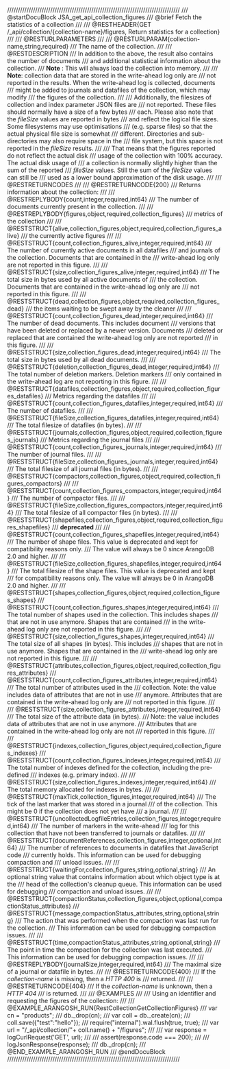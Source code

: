 ////////////////////////////////////////////////////////////////////////////////
/// @startDocuBlock JSA_get_api_collection_figures
/// @brief Fetch the statistics of a collection
///
/// @RESTHEADER{GET /_api/collection/{collection-name}/figures, Return statistics for a collection}
///
/// @RESTURLPARAMETERS
///
/// @RESTURLPARAM{collection-name,string,required}
/// The name of the collection.
///
/// @RESTDESCRIPTION
/// In addition to the above, the result also contains the number of documents
/// and additional statistical information about the collection.
/// **Note** : This will always load the collection into memory.
///
/// **Note**: collection data that are stored in the write-ahead log only are
/// not reported in the results. When the write-ahead log is collected, documents
/// might be added to journals and datafiles of the collection, which may modify
/// the figures of the collection.
///
/// Additionally, the filesizes of collection and index parameter JSON files are
/// not reported. These files should normally have a size of a few bytes
/// each. Please also note that the *fileSize* values are reported in bytes
/// and reflect the logical file sizes. Some filesystems may use optimisations
/// (e.g. sparse files) so that the actual physical file size is somewhat
/// different. Directories and sub-directories may also require space in the
/// file system, but this space is not reported in the *fileSize* results.
///
/// That means that the figures reported do not reflect the actual disk
/// usage of the collection with 100% accuracy. The actual disk usage of
/// a collection is normally slightly higher than the sum of the reported
/// *fileSize* values. Still the sum of the *fileSize* values can still be
/// used as a lower bound approximation of the disk usage.
///
/// @RESTRETURNCODES
///
/// @RESTRETURNCODE{200}
/// Returns information about the collection:
///
/// @RESTREPLYBODY{count,integer,required,int64}
/// The number of documents currently present in the collection.
///
/// @RESTREPLYBODY{figures,object,required,collection_figures}
/// metrics of the collection
///
/// @RESTSTRUCT{alive,collection_figures,object,required,collection_figures_alive}
/// the currently active figures
///
/// @RESTSTRUCT{count,collection_figures_alive,integer,required,int64}
/// The number of currently active documents in all datafiles
/// and journals of the collection. Documents that are contained in the
/// write-ahead log only are not reported in this figure.
///
/// @RESTSTRUCT{size,collection_figures_alive,integer,required,int64}
/// The total size in bytes used by all active documents of
/// the collection. Documents that are contained in the write-ahead log only are
/// not reported in this figure.
///
/// @RESTSTRUCT{dead,collection_figures,object,required,collection_figures_dead}
/// the items waiting to be swept away by the cleaner
///
/// @RESTSTRUCT{count,collection_figures_dead,integer,required,int64}
/// The number of dead documents. This includes document
/// versions that have been deleted or replaced by a newer version. Documents
/// deleted or replaced that are contained the write-ahead log only are not reported
/// in this figure.
///
/// @RESTSTRUCT{size,collection_figures_dead,integer,required,int64}
/// The total size in bytes used by all dead documents.
///
/// @RESTSTRUCT{deletion,collection_figures_dead,integer,required,int64}
/// The total number of deletion markers. Deletion markers
/// only contained in the write-ahead log are not reporting in this figure.
///
/// @RESTSTRUCT{datafiles,collection_figures,object,required,collection_figures_datafiles}
/// Metrics regarding the datafiles
///
/// @RESTSTRUCT{count,collection_figures_datafiles,integer,required,int64}
/// The number of datafiles.
///
/// @RESTSTRUCT{fileSize,collection_figures_datafiles,integer,required,int64}
/// The total filesize of datafiles (in bytes).
///
/// @RESTSTRUCT{journals,collection_figures,object,required,collection_figures_journals}
/// Metrics regarding the journal files
///
/// @RESTSTRUCT{count,collection_figures_journals,integer,required,int64}
/// The number of journal files.
///
/// @RESTSTRUCT{fileSize,collection_figures_journals,integer,required,int64}
/// The total filesize of all journal files (in bytes).
///
/// @RESTSTRUCT{compactors,collection_figures,object,required,collection_figures_compactors}
///
/// @RESTSTRUCT{count,collection_figures_compactors,integer,required,int64}
/// The number of compactor files.
///
/// @RESTSTRUCT{fileSize,collection_figures_compactors,integer,required,int64}
/// The total filesize of all compactor files (in bytes).
///
/// @RESTSTRUCT{shapefiles,collection_figures,object,required,collection_figures_shapefiles}
/// **deprecated**
///
/// @RESTSTRUCT{count,collection_figures_shapefiles,integer,required,int64}
/// The number of shape files. This value is deprecated and kept for compatibility reasons only.
/// The value will always be 0 since ArangoDB 2.0 and higher.
///
/// @RESTSTRUCT{fileSize,collection_figures_shapefiles,integer,required,int64}
/// The total filesize of the shape files. This value is deprecated and kept
/// for compatibility reasons only. The value will always be 0 in ArangoDB 2.0 and higher.
///
/// @RESTSTRUCT{shapes,collection_figures,object,required,collection_figures_shapes}
/// @RESTSTRUCT{count,collection_figures_shapes,integer,required,int64}
/// The total number of shapes used in the collection. This includes shapes
/// that are not in use anymore. Shapes that are contained
/// in the write-ahead log only are not reported in this figure.
///
/// @RESTSTRUCT{size,collection_figures_shapes,integer,required,int64}
/// The total size of all shapes (in bytes). This includes
/// shapes that are not in use anymore. Shapes that are contained in the
/// write-ahead log only are not reported in this figure.
///
/// @RESTSTRUCT{attributes,collection_figures,object,required,collection_figures_attributes}
/// @RESTSTRUCT{count,collection_figures_attributes,integer,required,int64}
/// The total number of attributes used in the
/// collection. Note: the value includes data of attributes that are not in use
/// anymore. Attributes that are contained in the write-ahead log only are
/// not reported in this figure.
///
/// @RESTSTRUCT{size,collection_figures_attributes,integer,required,int64}
/// The total size of the attribute data (in bytes).
/// Note: the value includes data of attributes that are not in use anymore.
/// Attributes that are contained in the write-ahead log only are not
/// reported in this figure.
///
/// @RESTSTRUCT{indexes,collection_figures,object,required,collection_figures_indexes}
/// @RESTSTRUCT{count,collection_figures_indexes,integer,required,int64}
/// The total number of indexes defined for the collection, including the pre-defined
/// indexes (e.g. primary index).
///
/// @RESTSTRUCT{size,collection_figures_indexes,integer,required,int64}
/// The total memory allocated for indexes in bytes.
///
/// @RESTSTRUCT{maxTick,collection_figures,integer,required,int64}
/// The tick of the last marker that was stored in a journal
/// of the collection. This might be 0 if the collection does not yet have
/// a journal.
///
/// @RESTSTRUCT{uncollectedLogfileEntries,collection_figures,integer,required,int64}
/// The number of markers in the write-ahead
/// log for this collection that have not been transferred to journals or datafiles.
///
/// @RESTSTRUCT{documentReferences,collection_figures,integer,optional,int64}
/// The number of references to documents in datafiles that JavaScript code 
/// currently holds. This information can be used for debugging compaction and 
/// unload issues.
///
/// @RESTSTRUCT{waitingFor,collection_figures,string,optional,string}
/// An optional string value that contains information about which object type is at the 
/// head of the collection's cleanup queue. This information can be used for debugging 
/// compaction and unload issues.
///
/// @RESTSTRUCT{compactionStatus,collection_figures,object,optional,compactionStatus_attributes}
/// @RESTSTRUCT{message,compactionStatus_attributes,string,optional,string}
/// The action that was performed when the compaction was last run for the collection. 
/// This information can be used for debugging compaction issues.
///
/// @RESTSTRUCT{time,compactionStatus_attributes,string,optional,string}
/// The point in time the compaction for the collection was last executed. 
/// This information can be used for debugging compaction issues.
///
/// @RESTREPLYBODY{journalSize,integer,required,int64}
/// The maximal size of a journal or datafile in bytes.
///
/// @RESTRETURNCODE{400}
/// If the *collection-name* is missing, then a *HTTP 400* is
/// returned.
///
/// @RESTRETURNCODE{404}
/// If the *collection-name* is unknown, then a *HTTP 404*
/// is returned.
///
/// @EXAMPLES
///
/// Using an identifier and requesting the figures of the collection:
///
/// @EXAMPLE_ARANGOSH_RUN{RestCollectionGetCollectionFigures}
///     var cn = "products";
///     db._drop(cn);
///     var coll = db._create(cn);
///     coll.save({"test":"hello"});
///     require("internal").wal.flush(true, true);
///     var url = "/_api/collection/"+ coll.name() + "/figures";
///
///     var response = logCurlRequest('GET', url);
///
///     assert(response.code === 200);
///
///     logJsonResponse(response);
///     db._drop(cn);
/// @END_EXAMPLE_ARANGOSH_RUN
/// @endDocuBlock
////////////////////////////////////////////////////////////////////////////////